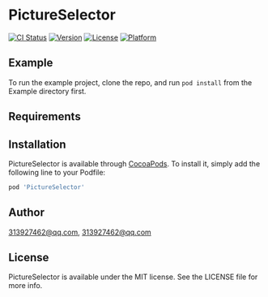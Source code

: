# PictureSelector

[![CI Status](https://img.shields.io/travis/313927462@qq.com/PictureSelector.svg?style=flat)](https://travis-ci.org/313927462@qq.com/PictureSelector)
[![Version](https://img.shields.io/cocoapods/v/PictureSelector.svg?style=flat)](https://cocoapods.org/pods/PictureSelector)
[![License](https://img.shields.io/cocoapods/l/PictureSelector.svg?style=flat)](https://cocoapods.org/pods/PictureSelector)
[![Platform](https://img.shields.io/cocoapods/p/PictureSelector.svg?style=flat)](https://cocoapods.org/pods/PictureSelector)

## Example

To run the example project, clone the repo, and run `pod install` from the Example directory first.

## Requirements

## Installation

PictureSelector is available through [CocoaPods](https://cocoapods.org). To install
it, simply add the following line to your Podfile:

```ruby
pod 'PictureSelector'
```

## Author

313927462@qq.com, 313927462@qq.com

## License

PictureSelector is available under the MIT license. See the LICENSE file for more info.
